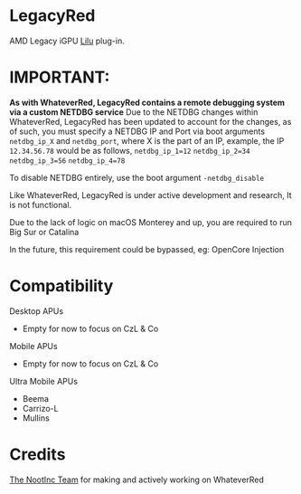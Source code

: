 # LegacyRed

AMD Legacy iGPU [Lilu](https://github.com/acidanthera/Lilu) plug-in.

# IMPORTANT:
**As with WhateverRed, LegacyRed contains a remote debugging system via a custom NETDBG service**
Due to the NETDBG changes within WhateverRed, LegacyRed has been updated to account for the changes, as of such, you must specify a NETDBG IP and Port via boot arguments `netdbg_ip_X` and `netdbg_port`, where X is the part of an IP, example, the IP `12.34.56.78` would be as follows, `netdbg_ip_1=12` `netdbg_ip_2=34` `netdbg_ip_3=56` `netdbg_ip_4=78`

To disable NETDBG entirely, use the boot argument `-netdbg_disable`

Like WhateverRed, LegacyRed is under active development and research, It is not functional. 

Due to the lack of logic on macOS Monterey and up, you are required to run Big Sur or Catalina 

In the future, this requirement could be bypassed, eg: OpenCore Injection

# Compatibility
Desktop APUs
 - Empty for now to focus on CzL & Co

Mobile APUs
 - Empty for now to focus on CzL & Co
 
Ultra Mobile APUs
 - Beema
 - Carrizo-L
 - Mullins

# Credits

[The NootInc Team](https://github.com/NootInc) for making and actively working on WhateverRed 

